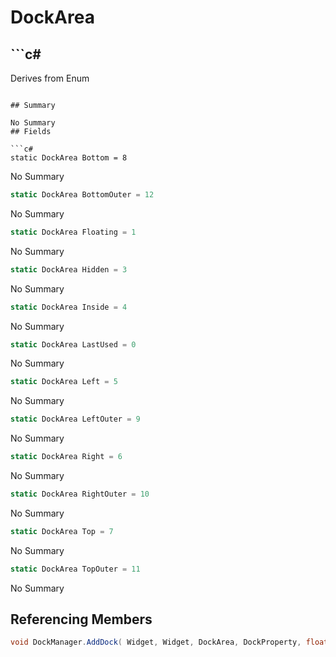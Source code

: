 # DockArea

## ```c#
Derives from Enum
```

## Summary

No Summary
## Fields

```c#
static DockArea Bottom = 8
```
No Summary
```c#
static DockArea BottomOuter = 12
```
No Summary
```c#
static DockArea Floating = 1
```
No Summary
```c#
static DockArea Hidden = 3
```
No Summary
```c#
static DockArea Inside = 4
```
No Summary
```c#
static DockArea LastUsed = 0
```
No Summary
```c#
static DockArea Left = 5
```
No Summary
```c#
static DockArea LeftOuter = 9
```
No Summary
```c#
static DockArea Right = 6
```
No Summary
```c#
static DockArea RightOuter = 10
```
No Summary
```c#
static DockArea Top = 7
```
No Summary
```c#
static DockArea TopOuter = 11
```
No Summary
## Referencing Members

```c#
void DockManager.AddDock( Widget, Widget, DockArea, DockProperty, float ) 
```
